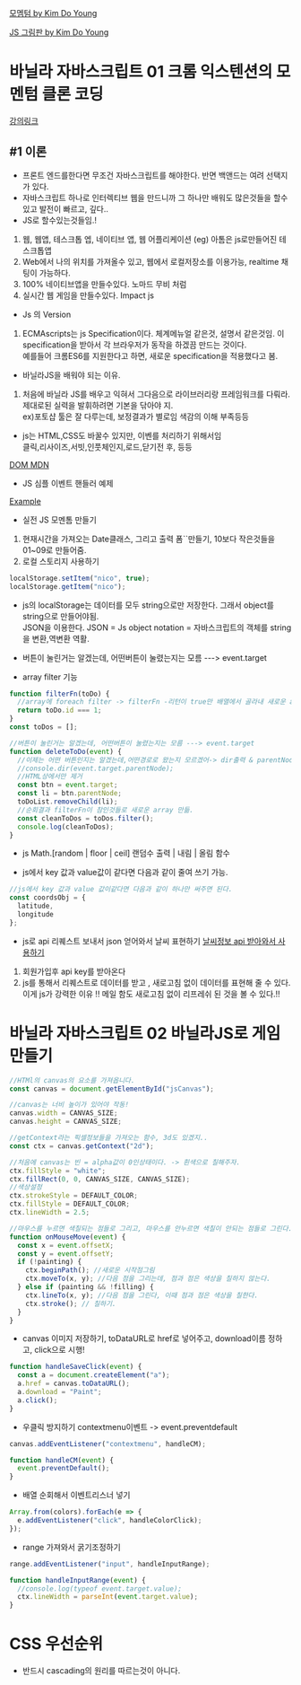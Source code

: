 [모멤텀 by Kim Do Young](https://dosimpact.github.io/VanilaJS/js_vanila1/js4/index.html)

[JS 그림판 by Kim Do Young](https://dosimpact.github.io/VanilaJS/js_vanila2/lecture/index.html)

# 바닐라 자바스크립트 01 크롬 익스텐션의 모멘텀 클론 코딩

[강의링크](https://academy.nomadcoders.co/courses/435558/lectures/6689819)

## #1 이론

- 프론트 엔드를한다면 무조건 자바스크립트를 해야한다. 반면 백앤드는 여려 선택지가 있다.
- 자바스크립트 하나로 인터렉티브 웹을 만드니까 그 하나만 배워도 많은것들을 할수있고 발전이 빠르고, 깊다..
- JS로 할수있는것들임.!

1. 웹, 웹앱, 테스크톱 엡, 네이티브 앱, 웹 어플리케이션 (eg) 아톰은 js로만들어진 테스크톱앱
2. Web에서 나의 위치를 가져올수 있고, 웹에서 로컬저장소를 이용가능, realtime 채팅이 가능하다.
3. 100% 네이티브앱을 만들수있다. 노마드 무비 처럼
4. 실시간 웹 게임을 만들수있다. Impact js

- Js 의 Version

1. ECMAscripts는 js Specification이다. 체계메뉴얼 같은것, 설명서 같은것임. 이 specification을 받아서 각 브라우저가 동작을 하겠끔 만드는 것이다.  
   예를들어 크롬ES6를 지원한다고 하면, 새로운 specification을 적용했다고 봄.

- 바닐라JS을 배워야 되는 이유.

1. 처음에 바닐라 JS를 배우고 익혀서 그다음으로 라이브러리랑 프레임워크를 다뤄라. 제대로된 실력을 발휘하려면 기본을 닦아야 지.  
   ex)포토샵 툴은 잘 다루는데, 보정결과가 별로임 색감의 이해 부족등등

- js는 HTML,CSS도 바꿀수 있지만, 이벤를 처리하기 위해서임  
  클릭,리사이즈,서빗,인풋체인지,로드,닫기전 후, 등등

[DOM MDN](https://developer.mozilla.org/en-US/docs/Web/Events)

- JS 심플 이벤트 핸들러 예제

[Example](./js_vanila1/js3/README.md)

- 실전 JS 모멘톰 만들기

1. 현재시간을 가져오는 Date클래스, 그리고 출력 폼``만들기, 10보다 작은것들을 01~09로 만들어줌.
2. 로컬 스토리지 사용하기

```javascript
localStorage.setItem("nico", true);
localStorage.getItem("nico");
```

- js의 localStorage는 데이터를 모두 string으로만 저장한다. 그래서 object를 string으로 만들어야됨.  
  JSON을 이용한다. JSON = Js object notation = 자바스크립트의 객체를 string을 변환,역변환 역활.

- 버튼이 눌린거는 알겠는데, 어떤버튼이 눌렸는지는 모름 ---> event.target

- array filter 기능

```javascript
function filterFn(toDo) {
  //array에 foreach filter -> filterFn -리턴이 true만 배열에서 골라내 새로운 array만듬.
  return toDo.id === 1;
}
const toDos = [];

//버튼이 눌린거는 알겠는데, 어떤버튼이 눌렸는지는 모름 ---> event.target
function deleteToDo(event) {
  //이제는 어떤 버튼인지는 알겠는데,어떤경로로 왔는지 모르겠어-> dir출력 & parentNode정보를 알게됨.
  //console.dir(event.target.parentNode);
  //HTML상에서만 제거
  const btn = event.target;
  const li = btn.parentNode;
  toDoList.removeChild(li);
  //순회결과 filterFn이 참인것들로 새로운 array 만듦.
  const cleanToDos = toDos.filter();
  console.log(cleanToDos);
}
```

- js Math.[random | floor | ceil]
  랜덤수 출력 | 내림 | 올림 함수

- js에서 key 값과 value값이 같다면 다음과 같이 줄여 쓰기 가능.

```javascript
//js에서 key 값과 value 값이같다면 다음과 같이 하나만 써주면 된다.
const coordsObj = {
  latitude,
  longitude
};
```

- js로 api 리퀘스트 보내서 json 얻어와서 날씨 표현하기
  [날씨정보 api 받아와서 사용하기](https://home.openweathermap.org/api_keys)

1. 회원가입후 api key를 받아온다
2. js를 통해서 리퀘스트로 데이터를 받고 , 새로고침 없이 데이터를 표현해 줄 수 있다.  
   이게 js가 강력한 이유 !! 메일 함도 새로고침 없이 리프레쉬 된 것을 볼 수 있다.!!

# 바닐라 자바스크립트 02 바닐라JS로 게임만들기

```js
//HTMl의 canvas의 요소를 가져옵니다.
const canvas = document.getElementById("jsCanvas");

//canvas는 너비 높이가 있어야 작동!
canvas.width = CANVAS_SIZE;
canvas.height = CANVAS_SIZE;

//getContext라는 픽셀정보들을 가져오는 함수, 3d도 있겠지..
const ctx = canvas.getContext("2d");

//처음에 canvas는 빈 = alpha값이 0인상태이다. -> 흰색으로 칠해주자.
ctx.fillStyle = "white";
ctx.fillRect(0, 0, CANVAS_SIZE, CANVAS_SIZE);
//색상설정
ctx.strokeStyle = DEFAULT_COLOR;
ctx.fillStyle = DEFAULT_COLOR;
ctx.lineWidth = 2.5;

//마우스를 누르면 색칠되는 점들로 그리고, 마우스를 안누르면 색칠이 안되는 점들로 그린다.
function onMouseMove(event) {
  const x = event.offsetX;
  const y = event.offsetY;
  if (!painting) {
    ctx.beginPath(); //새로운 시작점그림
    ctx.moveTo(x, y); //다음 점을 그리는데, 점과 점은 색상을 칠하지 않는다.
  } else if (painting && !filling) {
    ctx.lineTo(x, y); //다음 점을 그린다, 이때 점과 점은 색상을 칠한다.
    ctx.stroke(); // 칠하기.
  }
}
```

- canvas 이미지 저장하기, toDataURL로 href로 넣어주고, download이름 정하고, click으로 시행!

```js
function handleSaveClick(event) {
  const a = document.createElement("a");
  a.href = canvas.toDataURL();
  a.download = "Paint";
  a.click();
}
```

- 우클릭 방지하기 contextmenu이벤트 -> event.preventdefault

```js
canvas.addEventListener("contextmenu", handleCM);

function handleCM(event) {
  event.preventDefault();
}
```

- 배열 순회해서 이벤트리스너 넣기

```js
Array.from(colors).forEach(e => {
  e.addEventListener("click", handleColorClick);
});
```

- range 가져와서 굵기조정하기

```js
range.addEventListener("input", handleInputRange);

function handleInputRange(event) {
  //console.log(typeof event.target.value);
  ctx.lineWidth = parseInt(event.target.value);
}
```

# CSS 우선순위

- 반드시 cascading의 원리를 따르는것이 아니다.
